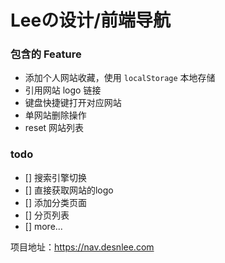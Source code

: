 # Leeの设计/前端导航
### 包含的 Feature
- 添加个人网站收藏，使用 `localStorage` 本地存储
- 引用网站 logo 链接
- 键盘快捷键打开对应网站
- 单网站删除操作
- reset 网站列表

### todo
- [] 搜索引擎切换
- [] 直接获取网站的logo
- [] 添加分类页面
- [] 分页列表
- [] more...

项目地址：https://nav.desnlee.com
